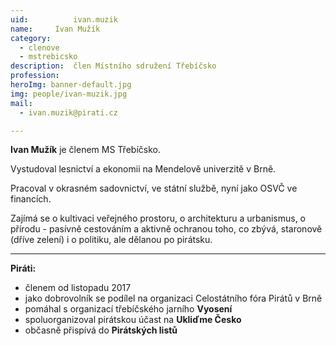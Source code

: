```yaml
---
uid:          ivan.muzik
name:     Ivan Mužík
category:
  - clenove
  - mstrebicsko
description:  člen Místního sdružení Třebíčsko
profession:   
heroImg: banner-default.jpg
img: people/ivan-muzik.jpg
mail:
  - ivan.muzik@pirati.cz

---
```


**Ivan Mužík** je členem MS Třebíčsko.

Vystudoval lesnictví a ekonomii na Mendelově univerzitě v Brně.

Pracoval v okrasném sadovnictví, ve státní službě, nyní jako OSVČ ve financích.

Zajímá se o kultivaci veřejného prostoru, o architekturu a urbanismus, o přírodu - pasívně cestováním a aktivně ochranou toho, co zbývá, staronově (dříve zelení) i o politiku, ale dělanou po pirátsku.

---

**Piráti:**
* členem od listopadu 2017
* jako dobrovolník se podílel na organizaci Celostátního fóra Pirátů v Brně
* pomáhal s organizací třebíčského jarního **Vyosení**
* spoluorganizoval pirátskou účast na **Ukliďme Česko**
* občasně přispívá do **Pirátských listů**

